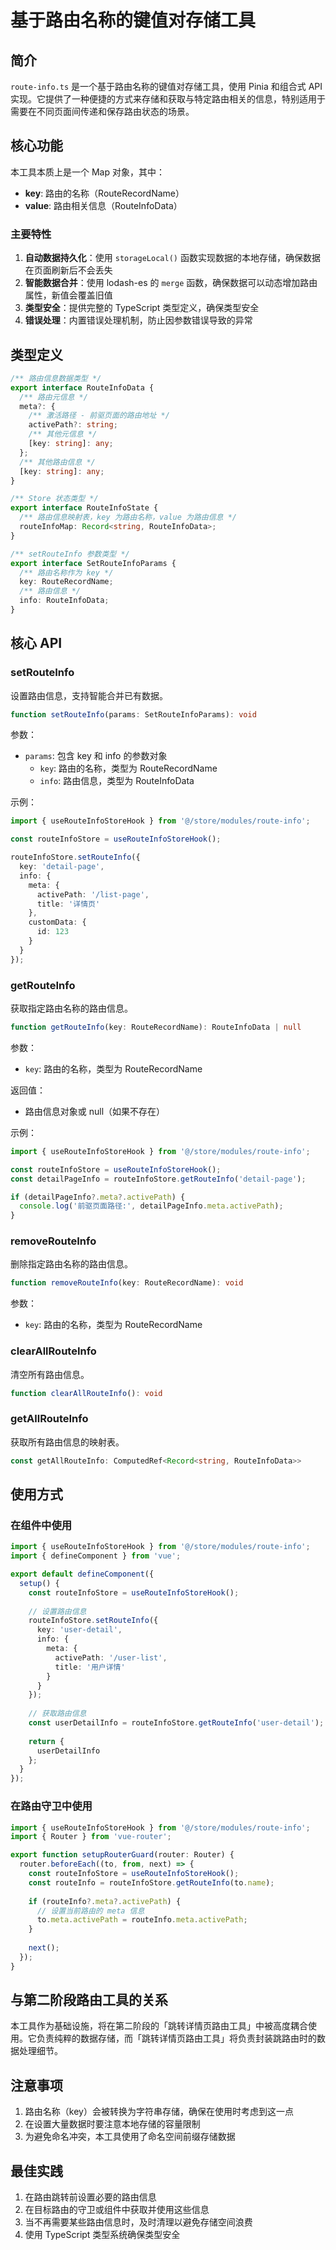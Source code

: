 # 基于路由名称的键值对存储工具

## 简介

`route-info.ts` 是一个基于路由名称的键值对存储工具，使用 Pinia 和组合式 API 实现。它提供了一种便捷的方式来存储和获取与特定路由相关的信息，特别适用于需要在不同页面间传递和保存路由状态的场景。

## 核心功能

本工具本质上是一个 Map 对象，其中：
- **key**: 路由的名称（RouteRecordName）
- **value**: 路由相关信息（RouteInfoData）

### 主要特性

1. **自动数据持久化**：使用 `storageLocal()` 函数实现数据的本地存储，确保数据在页面刷新后不会丢失
2. **智能数据合并**：使用 lodash-es 的 `merge` 函数，确保数据可以动态增加路由属性，新值会覆盖旧值
3. **类型安全**：提供完整的 TypeScript 类型定义，确保类型安全
4. **错误处理**：内置错误处理机制，防止因参数错误导致的异常

## 类型定义

```typescript
/** 路由信息数据类型 */
export interface RouteInfoData {
  /** 路由元信息 */
  meta?: {
    /** 激活路径 - 前驱页面的路由地址 */
    activePath?: string;
    /** 其他元信息 */
    [key: string]: any;
  };
  /** 其他路由信息 */
  [key: string]: any;
}

/** Store 状态类型 */
export interface RouteInfoState {
  /** 路由信息映射表，key 为路由名称，value 为路由信息 */
  routeInfoMap: Record<string, RouteInfoData>;
}

/** setRouteInfo 参数类型 */
export interface SetRouteInfoParams {
  /** 路由名称作为 key */
  key: RouteRecordName;
  /** 路由信息 */
  info: RouteInfoData;
}
```

## 核心 API

### setRouteInfo

设置路由信息，支持智能合并已有数据。

```typescript
function setRouteInfo(params: SetRouteInfoParams): void
```

参数：
- `params`: 包含 key 和 info 的参数对象
  - `key`: 路由的名称，类型为 RouteRecordName
  - `info`: 路由信息，类型为 RouteInfoData

示例：

```typescript
import { useRouteInfoStoreHook } from '@/store/modules/route-info';

const routeInfoStore = useRouteInfoStoreHook();

routeInfoStore.setRouteInfo({
  key: 'detail-page',
  info: {
    meta: {
      activePath: '/list-page',
      title: '详情页'
    },
    customData: {
      id: 123
    }
  }
});
```

### getRouteInfo

获取指定路由名称的路由信息。

```typescript
function getRouteInfo(key: RouteRecordName): RouteInfoData | null
```

参数：
- `key`: 路由的名称，类型为 RouteRecordName

返回值：
- 路由信息对象或 null（如果不存在）

示例：

```typescript
import { useRouteInfoStoreHook } from '@/store/modules/route-info';

const routeInfoStore = useRouteInfoStoreHook();
const detailPageInfo = routeInfoStore.getRouteInfo('detail-page');

if (detailPageInfo?.meta?.activePath) {
  console.log('前驱页面路径:', detailPageInfo.meta.activePath);
}
```

### removeRouteInfo

删除指定路由名称的路由信息。

```typescript
function removeRouteInfo(key: RouteRecordName): void
```

参数：
- `key`: 路由的名称，类型为 RouteRecordName

### clearAllRouteInfo

清空所有路由信息。

```typescript
function clearAllRouteInfo(): void
```

### getAllRouteInfo

获取所有路由信息的映射表。

```typescript
const getAllRouteInfo: ComputedRef<Record<string, RouteInfoData>>
```

## 使用方式

### 在组件中使用

```typescript
import { useRouteInfoStoreHook } from '@/store/modules/route-info';
import { defineComponent } from 'vue';

export default defineComponent({
  setup() {
    const routeInfoStore = useRouteInfoStoreHook();
    
    // 设置路由信息
    routeInfoStore.setRouteInfo({
      key: 'user-detail',
      info: {
        meta: {
          activePath: '/user-list',
          title: '用户详情'
        }
      }
    });
    
    // 获取路由信息
    const userDetailInfo = routeInfoStore.getRouteInfo('user-detail');
    
    return {
      userDetailInfo
    };
  }
});
```

### 在路由守卫中使用

```typescript
import { useRouteInfoStoreHook } from '@/store/modules/route-info';
import { Router } from 'vue-router';

export function setupRouterGuard(router: Router) {
  router.beforeEach((to, from, next) => {
    const routeInfoStore = useRouteInfoStoreHook();
    const routeInfo = routeInfoStore.getRouteInfo(to.name);
    
    if (routeInfo?.meta?.activePath) {
      // 设置当前路由的 meta 信息
      to.meta.activePath = routeInfo.meta.activePath;
    }
    
    next();
  });
}
```

## 与第二阶段路由工具的关系

本工具作为基础设施，将在第二阶段的「跳转详情页路由工具」中被高度耦合使用。它负责纯粹的数据存储，而「跳转详情页路由工具」将负责封装跳路由时的数据处理细节。

## 注意事项

1. 路由名称（key）会被转换为字符串存储，确保在使用时考虑到这一点
2. 在设置大量数据时要注意本地存储的容量限制
3. 为避免命名冲突，本工具使用了命名空间前缀存储数据

## 最佳实践

1. 在路由跳转前设置必要的路由信息
2. 在目标路由的守卫或组件中获取并使用这些信息
3. 当不再需要某些路由信息时，及时清理以避免存储空间浪费
4. 使用 TypeScript 类型系统确保类型安全
